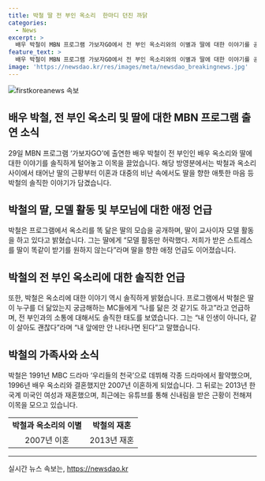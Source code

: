 ```yaml
---
title: 박철 딸 전 부인 옥소리  한마디 던진 까닭
categories:
  - News
excerpt: >
  배우 박철이 MBN 프로그램 가보자GO에서 전 부인 옥소리와의 이별과 딸에 대한 이야기를 공개했다. 이혼 후 딸과의 소통, 애정 어린 마음을 드러내며 관심을 끌었는데, 박철은 딸의 교사 및 모델 활동을 허락하고, 전 부인과의 관계에 대해 솔직하게 이야기했다. 1996년 결혼 후 이혼 과정을 거쳐 2013년 재혼한 그는 최근 파경을 맞았으며, 유튜브를 통해 근황을 전달하며 이목을 모았다.
feature_text: >
  배우 박철이 MBN 프로그램 가보자GO에서 전 부인 옥소리와의 이별과 딸에 대한 이야기를 공개했다. 이혼 후 딸과의 소통, 애정 어린 마음을 드러내며 관심을 끌었는데, 박철은 딸의 교사 및 모델 활동을 허락하고, 전 부인과의 관계에 대해 솔직하게 이야기했다. 1996년 결혼 후 이혼 과정을 거쳐 2013년 재혼한 그는 최근 파경을 맞았으며, 유튜브를 통해 근황을 전달하며 이목을 모았다.
image: 'https://newsdao.kr/res/images/meta/newsdao_breakingnews.jpg'
---
```


<p><img src="https://newsdao.kr/res/images/meta/newsdao_breakingnews.jpg" alt="firstkoreanews 속보" /></p>

<h2 data-ke-size="size26">배우 박철, 전 부인 옥소리 및 딸에 대한 MBN 프로그램 출연 소식</h2>

<p data-ke-size="size16">29일 MBN 프로그램 ‘가보자GO’에 출연한 배우 박철이 전 부인인 배우 옥소리와 딸에 대한 이야기를 솔직하게 털어놓고 이목을 끌었습니다. 해당 방영분에서는 박철과 옥소리 사이에서 태어난 딸의 근황부터 이혼과 대중의 비난 속에서도 딸을 향한 애틋한 마음 등 박철의 솔직한 이야기가 담겼습니다.</p>

<h2 data-ke-size="size26">박철의 딸, 모델 활동 및 부모님에 대한 애정 언급</h2>

<p data-ke-size="size16">박철은 프로그램에서 옥소리를 똑 닮은 딸의 모습을 공개하며, 딸이 교사이자 모델 활동을 하고 있다고 밝혔습니다. 그는 딸에게 “모델 활동만 허락했다. 저희가 받은 스트레스를 딸이 똑같이 받기를 원하지 않는다”라며 딸을 향한 애정 언급도 이어졌습니다.</p>

<h2 data-ke-size="size26">박철의 전 부인 옥소리에 대한 솔직한 언급</h2>

<p data-ke-size="size16">또한, 박철은 옥소리에 대한 이야기 역시 솔직하게 밝혔습니다. 프로그램에서 박철은 딸이 누구를 더 닮았는지 궁금해하는 MC들에게 “나를 닮은 것 같기도 하고”라고 언급하며, 전 부인과의 소통에 대해서도 솔직한 태도를 보였습니다. 그는 “내 인생이 아니다, 같이 살아도 괜찮다”라며 “내 앞에만 안 나타나면 된다”고 말했습니다.</p>

<h2 data-ke-size="size26">박철의 가족사와 소식</h2>

<p data-ke-size="size16">박철은 1991년 MBC 드라마 ‘우리들의 천국’으로 데뷔해 각종 드라마에서 활약했으며, 1996년 배우 옥소리와 결혼했지만 2007년 이혼하게 되었습니다. 그 뒤로는 2013년 한국계 미국인 여성과 재혼했으며, 최근에는 유튜브를 통해 신내림을 받은 근황이 전해져 이목을 모으고 있습니다.</p>

<table>
<tbody>
<tr>
<td style="text-align: center; height: 17px;"><b>박철과 옥소리의 이별</b></td>
<td style="text-align: center; height: 17px;"><b>박철의 재혼</b></td>
</tr>
<tr>
<td style="text-align: center; height: 17px;">2007년 이혼</td>
<td style="text-align: center; height: 17px;">2013년 재혼</td>
</tr>
</tbody>
</table>

<hr>
실시간 뉴스 속보는, <a href="https://newsdao.kr" rel="dofollow">https://newsdao.kr</a>


